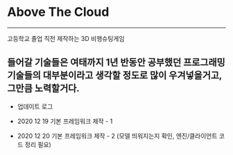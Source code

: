 # Above The Cloud
--------
고등학교 졸업 직전 제작하는 3D 비행슈팅게임

들어갈 기술들은 여태까지 1년 반동안 공부했던 프로그래밍 기술들의 대부분이라고 생각할 정도로 많이 우겨넣을거고, 그만큼 노력할거다.
--------

 + 업데이트 로그
 
 + 2020 12 19 기본 프레임워크 제작 - 1
 
 + 2020 12 20 기본 프레임워크 제작 - 2 (모델 띄워지는지 확인, 엔진/클라이언트 코드 정리 필요)
